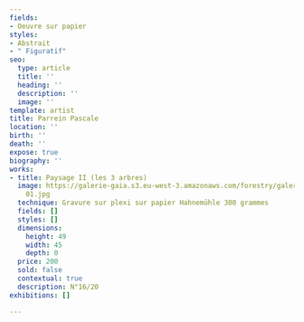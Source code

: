 ```yaml
---
fields:
- Oeuvre sur papier
styles:
- Abstrait
- " Figuratif"
seo:
  type: article
  title: ''
  heading: ''
  description: ''
  image: ''
template: artist
title: Parrein Pascale
location: ''
birth: ''
death: ''
expose: true
biography: ''
works:
- title: Paysage II (les 3 arbres)
  image: https://galerie-gaia.s3.eu-west-3.amazonaws.com/forestry/galeriegaia_Parrein_PaysagesII(les3arbres)_49x44-
    01.jpg
  technique: Gravure sur plexi sur papier Hahnemühle 300 grammes
  fields: []
  styles: []
  dimensions:
    height: 49
    width: 45
    depth: 0
  price: 200
  sold: false
  contextual: true
  description: N°16/20
exhibitions: []

---
```

